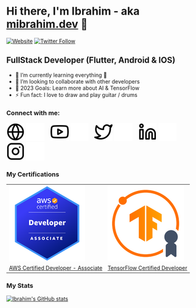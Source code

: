 # Hi there, I'm Ibrahim - aka [mibrahim.dev][website] 👋

[![Website](https://img.shields.io/website?label=mibrahim.dev&style=for-the-badge&url=https://mibrahim.dev)](https://mibrahim.dev)
[![Twitter Follow](https://img.shields.io/twitter/follow/ibrahimnd2000?color=1DA1F2&logo=twitter&style=for-the-badge)](https://twitter.com/intent/follow?original_referer=https%3A%2F%2Fgithub.com%2Fibrahimnd2000&screen_name=ibrahimnd2000)

## FullStack Developer (Flutter, Android & IOS)

- 🌱 I’m currently learning everything 🤣
- 👯 I’m looking to collaborate with other developers
- 🥅 2023 Goals: Learn more about AI & TensorFlow
- ⚡ Fun fact: I love to draw and play guitar / drums

### Connect with me:

[![website](./img/globe-light.svg)](https://mibrahim.dev#gh-light-mode-only)
[![website](./img/globe-dark.svg)](https://mibrahim.dev#gh-dark-mode-only)
&nbsp;&nbsp;
[![website](./img/youtube-light.svg)](https://www.youtube.com/channel/UCVa_gyEymbpP5MaGtdM6r7Q#gh-light-mode-only)
[![website](./img/youtube-dark.svg)](https://www.youtube.com/channel/UCVa_gyEymbpP5MaGtdM6r7Q#gh-dark-mode-only)
&nbsp;&nbsp;
[![website](./img/twitter-light.svg)](https://twitter.com/ibrahimnd2000#gh-light-mode-only)
[![website](./img/twitter-dark.svg)](https://twitter.com/ibrahimnd2000#gh-dark-mode-only)
&nbsp;&nbsp;
[![website](./img/linkedin-light.svg)](https://linkedin.com/in/ibrahimnd#gh-light-mode-only)
[![website](./img/linkedin-dark.svg)](https://linkedin.com/in/ibrahimnd#gh-dark-mode-only)
&nbsp;&nbsp;
[![website](./img/instagram-light.svg)](https://instagram.com/ibrahimnd2000#gh-light-mode-only)
[![website](./img/instagram-dark.svg)](https://instagram.com/ibrahimnd2000#gh-dark-mode-only)

### My Certifications

<table border="0">
 <tr>
    <td><a href="https://www.credly.com/badges/c7b09078-6b63-4fd1-bda9-eb0d5a68d1ed"><img src="./img/AWS.png" width="200"></a></td>
    <td><a href="https://www.credential.net/bc002f03-0f07-4a1d-b768-651f8207050d" width="200"><img src="./img/TensorFlow.png" width="200"></a></td>
 </tr>
 <tr>
    <td><a href="https://www.credly.com/badges/c7b09078-6b63-4fd1-bda9-eb0d5a68d1ed">AWS Certified Developer - Associate</a></td>
    <td><a href="https://www.credly.com/badges/c7b09078-6b63-4fd1-bda9-eb0d5a68d1ed">TensorFlow Certified Developer</a></td>
 </tr>
</table>

### My Stats

[![Ibrahim's GitHub stats](https://github-readme-stats.vercel.app/api?username=ibrahimnd2000&theme=rose_pine&show_icons=true&hide_border=true&count_private=true)](https://github.com/anuraghazra/github-readme-stats)

[website]: mibrahim.dev
[twitter]: https://twitter.com/ibrahimnd2000
[youtube]: https://youtube.com/@ibrahimnd2000
[instagram]: https://instagram.com/ibrahimnd2000
[linkedin]: https://linkedin.com/in/ibrahimnd
